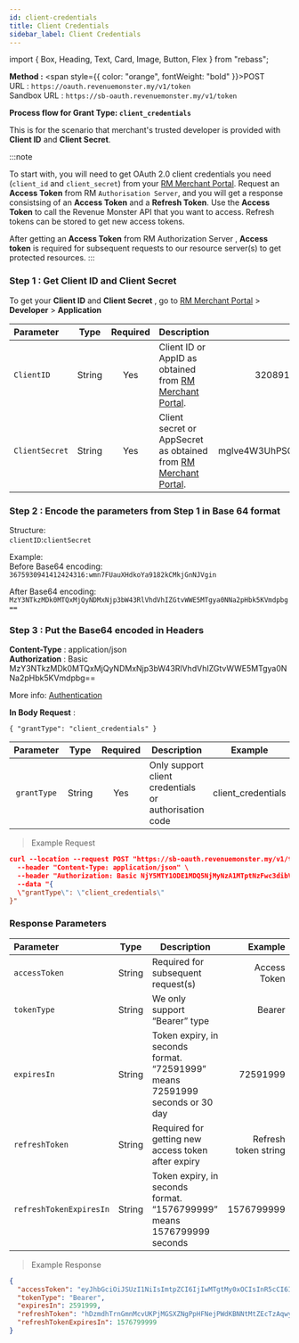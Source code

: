 ```yaml
---
id: client-credentials
title: Client Credentials
sidebar_label: Client Credentials
---
```


import { Box, Heading, Text, Card, Image, Button, Flex } from "rebass";

**Method :** <span style={{ color: "orange", fontWeight: "bold" }}>POST</span><br/>
URL : `https://oauth.revenuemonster.my/v1/token`<br/>
Sandbox URL : `https://sb-oauth.revenuemonster.my/v1/token`<br/>

**Process flow for Grant Type: `client_credentials`**

This is for the scenario that merchant's trusted developer is provided with **Client ID** and **Client Secret**.

:::note

To start with, you will need to get OAuth 2.0 client credentials you need (`client_id` and `client_secret`) from your [RM Merchant Portal](https://merchant.revenuemonster.my/).
Request an **Access Token** from RM `Authorisation Server`, and you will get a response consistsing of an **Access Token** and a **Refresh Token**. Use the **Access Token** to call the Revenue Monster API that you want to access. Refresh tokens can be stored to get new access tokens.

After getting an **Access Token** from RM Authorization Server , **Access token** is required for subsequent requests to our resource server(s) to get protected resources.
:::

### Step 1 : Get Client ID and Client Secret

To get your **Client ID** and **Client Secret** , go to [RM Merchant Portal](https://merchant.revenuemonster.my/) > **Developer** > **Application**

| Parameter      |  Type  | Required | Description                                                                                            |             Example              |
| :------------- | :----: | :------: | :----------------------------------------------------------------------------------------------------- | :------------------------------: |
| `ClientID`     | String |   Yes    | Client ID or AppID as obtained from [RM Merchant Portal](https://merchant.revenuemonster.my/).         |       3208919753194101125        |
| `ClientSecret` | String |   Yes    | Client secret or AppSecret as obtained from [RM Merchant Portal](https://merchant.revenuemonster.my/). | mglve4W3UhPSGOV7gnwoYKyvbRCe83zZ |

### Step 2 : Encode the parameters from Step 1 in Base 64 format

Structure: <br />
`clientID`:`clientSecret`

Example: <br />
Before Base64 encoding: <br />
`3675930941412424316:wmn7FUauXHdkoYa9182kCMkjGnNJVgin`

After Base64 encoding: <br />
`MzY3NTkzMDk0MTQxMjQyNDMxNjp3bW43RlVhdVhIZGtvWWE5MTgya0NNa2pHbk5KVmdpbg==`

### Step 3 : Put the Base64 encoded in Headers

**Content-Type** : application/json <br />
**Authorization** : Basic MzY3NTkzMDk0MTQxMjQyNDMxNjp3bW43RlVhdVhIZGtvWWE5MTgya0NNa2pHbk5KVmdpbg==

More info: [Authentication](https://developer.mozilla.org/en-US/docs/Web/HTTP/Authentication)

**In Body Request** :

`{ "grantType": "client_credentials" }`

|  Parameter  |  Type  | Required | Description                                           |      Example       |
| :---------: | :----: | :------: | ----------------------------------------------------- | :----------------: |
| `grantType` | String |   Yes    | Only support client credentials or authorisation code | client_credentials |

> Example Request

```json
curl --location --request POST "https://sb-oauth.revenuemonster.my/v1/token" \
  --header "Content-Type: application/json" \
  --header "Authorization: Basic NjY5MTY1ODE1MDQ5NjMyNzA1MTptNzFwc3dibVFWQzBpTXNHc000TEZMSUl4czZsWEV6eA==" \
  --data "{
  \"grantType\": \"client_credentials\"
}"
```

### Response Parameters

| Parameter               |  Type  | Description                                                                  |              Example |
| :---------------------- | :----: | ---------------------------------------------------------------------------- | -------------------: |
| `accessToken`           | String | Required for subsequent request(s)                                           |         Access Token |
| `tokenType`             | String | We only support “Bearer” type                                                |               Bearer |
| `expiresIn`             | String | Token expiry, in seconds format. “72591999” means 72591999 seconds or 30 day |             72591999 |
| `refreshToken`          | String | Required for getting new access token after expiry                           | Refresh token string |
| `refreshTokenExpiresIn` | String | Token expiry, in seconds format. “1576799999” means 1576799999 seconds       |           1576799999 |

> Example Response

```json
{
  "accessToken": "eyJhbGciOiJSUzI1NiIsImtpZCI6IjIwMTgtMy0xOCIsInR5cCI6IkpXVCJ9.eyJhdWQiOlsiYXBpX2NsaWVudEBFaGNLQzA5QmRYUm9RMnhwWlc1MEVKbkJ6T0RncXUyRUZnIl0sImV4cCI6MTU5MzUwNjI5OSwiaWF0IjoxNTkwOTE0Mjk5LCJpc3MiOiJodHRwczovL29hdXRoLnJldmVudWVtb25zdGVyLm15IiwianRpIjoiRWh3S0VFOUJkWFJvUVdOalpYTnpWRzlyWlc0UWxxNnVsSWFFaElvVyIsIm5iZiI6MTU5MDkxNDI5OSwic3ViIjoiRWhRS0NFMWxjbU5vWVc1MEVKWFZ6ZDN3cmFxVE9SSVFDZ1JWYzJWeUVJeUpxSXp2eU1QVmNRIn0.BLCRknhGjIG9nJKKlcOIdB1WGFLP6HkfV5-wwgrqaLoBXchn7BIa7hcrPCbXOMKzQBq91rqkEk77qRaK53Ny7FVtak1zXnbWK8TpMUpmRIhrJ9LVv-1LKhbiM8rZfzV8LVghf42noukeYboaDQlFHpn7nFihD2A_yItkA2MoFSwRP97OVoe19yKiWJoz4W_DSm2P2f3ISg-Sg5ZEIT1hemlS0NbMxadDrDM_6w1b7TuBoGRci5R_0kZYf5qquD5LGFf3JqFqQrtOTqUtEEkD46ytRw_docfExwZg_ohI9ovEejfhmNODKvnxdQI7NIzkuxPYd_FztOl3MwVFuJYnZw",
  "tokenType": "Bearer",
  "expiresIn": 2591999,
  "refreshToken": "hDzmdhTrnGmnMcvUKPjMGSXZNgPpHFNejPWdKBNNtMtZEcTzAqwyTeEfGvOQXcApKdAsUxxmjqytzFPmJIJxsOcuyyISsQPoeZfvgCKpURPWQlfeVrfvLNBPMHjpJQII",
  "refreshTokenExpiresIn": 1576799999
}
```
